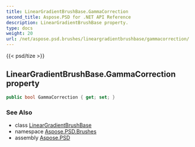 ```yaml
---
title: LinearGradientBrushBase.GammaCorrection
second_title: Aspose.PSD for .NET API Reference
description: LinearGradientBrushBase property. 
type: docs
weight: 20
url: /net/aspose.psd.brushes/lineargradientbrushbase/gammacorrection/
---
```

{{< psd/tize >}}
## LinearGradientBrushBase.GammaCorrection property

```csharp
public bool GammaCorrection { get; set; }
```

### See Also

* class [LinearGradientBrushBase](../)
* namespace [Aspose.PSD.Brushes](../../lineargradientbrushbase/)
* assembly [Aspose.PSD](../../../)


